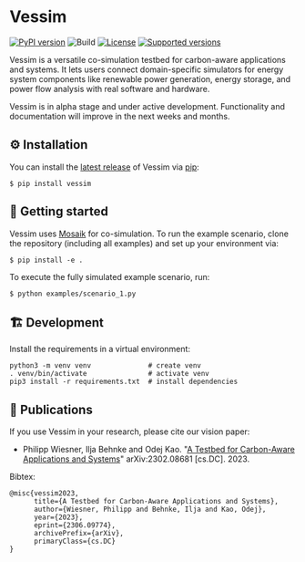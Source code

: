 # Vessim

[![PyPI version](https://img.shields.io/pypi/v/vessim.svg?color=52c72b)](https://pypi.org/project/vessim/)
![Build](https://github.com/dos-group/vessim/actions/workflows/vessim-ci.yml/badge.svg)
[![License](https://img.shields.io/pypi/l/vessim.svg)](https://pypi.org/project/vessim/)
[![Supported versions](https://img.shields.io/pypi/pyversions/vessim.svg)](https://pypi.org/project/vessim/)

Vessim is a versatile co-simulation testbed for carbon-aware applications and systems.
It lets users connect domain-specific simulators for energy system components like renewable power generation, 
energy storage, and power flow analysis with real software and hardware.

Vessim is in alpha stage and under active development.
Functionality and documentation will improve in the next weeks and months.


## ⚙️ Installation

You can install the [latest release](https://pypi.org/project/vessim/) of Vessim via [pip](https://pip.pypa.io/en/stable/quickstart/):

```
$ pip install vessim
```


## 🚀 Getting started

Vessim uses [Mosaik](https://mosaik.offis.de/) for co-simulation.
To run the example scenario, clone the repository (including all examples) and set up your environment via:

```
$ pip install -e .
```

To execute the fully simulated example scenario, run:
```
$ python examples/scenario_1.py
```


## 🏗️ Development

Install the requirements in a virtual environment:

```
python3 -m venv venv              # create venv
. venv/bin/activate               # activate venv
pip3 install -r requirements.txt  # install dependencies
```

## 📖 Publications

If you use Vessim in your research, please cite our vision paper:

- Philipp Wiesner, Ilja Behnke and Odej Kao. "[A Testbed for Carbon-Aware Applications and Systems](https://arxiv.org/pdf/2306.09774.pdf)" arXiv:2302.08681 [cs.DC]. 2023.

Bibtex:
```
@misc{vessim2023,
      title={A Testbed for Carbon-Aware Applications and Systems}, 
      author={Wiesner, Philipp and Behnke, Ilja and Kao, Odej},
      year={2023},
      eprint={2306.09774},
      archivePrefix={arXiv},
      primaryClass={cs.DC}
}
```
